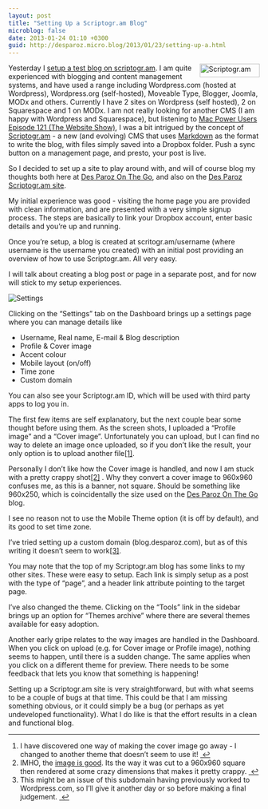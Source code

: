 ```yaml
---
layout: post
title: "Setting Up a Scriptogr.am Blog"
microblog: false
date: 2013-01-24 01:10 +0300
guid: http://desparoz.micro.blog/2013/01/23/setting-up-a.html
---
```

<p><a href="http://scriptogr.am"><img class="alignright" id="sgi" alt="Scriptogr.am" src="http://desparoz.me/uploads/2017/cb0b216c69.jpg" width="120" height="27" align="right" /></a>Yesterday I <a href="http://scriptogr.am/desparoz">setup a test blog on scriptogr.am</a>. I am quite experienced with blogging and content management systems, and have used a range including Wordpress.com (hosted at Wordpress), Wordpress.org (self-hosted), Moveable Type, Blogger, Joomla, MODx and others. Currently I have 2 sites on Wordpress (self hosted), 2 on Squarespace and 1 on MODx.
I am not really looking for another CMS (I am happy with Wordpress and Squarespace), but listening to <a href="http://macpowerusers.com/2013/01/mac-power-users-121-the-website-show/">Mac Power Users Episode 121 (The Website Show)</a>, I was a bit intrigued by the concept of <a href="http://scriptogr.am">Scriptogr.am</a> - a new (and evolving) CMS that uses <a href="http://daringfireball.net/projects/markdown/">Markdown</a> as the format to write the blog, with files simply saved into a Dropbox folder. Push a sync button on a management page, and presto, your post is live.</p>
<p>So I decided to set up a site to play around with, and will of course blog my thoughts both here at <a href="http://static.squarespace.com/static/50125136c4aa13a9a2853087/51552f40e4b0868e8c0e37e6/51552f7ce4b0868e8c0e3dad/1364537212412/#img">Des Paroz On The Go</a>, and also on the <a href="http://scriptogr.am/desparoz/">Des Paroz Scriptogr.am site</a>.</p>
<p>My initial experience was good - visiting the home page you are provided with clean information, and are presented with a very simple signup process. The steps are basically to link your Dropbox account, enter basic details and you’re up and running.</p>
<p>Once you’re setup, a blog is created at scritogr.am/username (where username is the username you created) with an initial post providing an overview of how to use Scriptogr.am. All very easy.</p>
<p>I will talk about creating a blog post or page in a separate post, and for now will stick to my setup experiences.</p>
<p><img id="sgs" alt="Settings" src="http://desparoz.me/uploads/2017/1e5728b0af.jpg" /></p>
<p>Clicking on the “Settings” tab on the Dashboard brings up a settings page where you can manage details like</p>
<ul>
<li>Username, Real name, E-mail &amp; Blog description</li>
<li>Profile &amp; Cover image</li>
<li>Accent colour</li>
<li>Mobile layout (on/off)</li>
<li>Time zone</li>
<li>Custom domain</li>
</ul>
<p>You can also see your Scriptogr.am ID, which will be used with third party apps to log you in.</p>
<p>The first few items are self explanatory, but the next couple bear some thought before using them. As the screen shots, I uploaded a “Profile image” and a “Cover image”. Unfortunately you can upload, but I can find no way to delete an image once uploaded, so if you don’t like the result, your only option is to upload another file<a class="footnote" id="fnref:1" title="see footnote" href="#fn:1">[1]</a>.</p>
<p>Personally I don’t like how the Cover image is handled, and now I am stuck with a pretty crappy shot<a class="footnote" id="fnref:2" title="see footnote" href="#fn:2">[2]</a> . Why they convert a cover image to 960x960 confuses me, as this is a banner, not square. Should be something like 960x250, which is coincidentally the size used on the <a href="http://static.squarespace.com/static/50125136c4aa13a9a2853087/51552f40e4b0868e8c0e37e6/51552f7ce4b0868e8c0e3dad/1364537212412/#img">Des Paroz On The Go</a> blog.</p>
<p>I see no reason not to use the Mobile Theme option (it is off by default), and its good to set time zone.</p>
<p>I’ve tried setting up a custom domain (blog.desparoz.com), but as of this writing it doesn’t seem to work<a class="footnote" id="fnref:3" title="see footnote" href="#fn:3">[3]</a>.</p>
<p>You may note that the top of my Scriptogr.am blog has some links to my other sites. These were easy to setup. Each link is simply setup as a post with the type of “page”, and a header link attribute pointing to the target page.</p>
<p>I’ve also changed the theme. Clicking on the “Tools” link in the sidebar brings up an option for “Themes archive” where there are several themes available for easy adoption.</p>
<p>Another early gripe relates to the way images are handled in the Dashboard. When you click on upload (e.g. for Cover image or Profile image), nothing seems to happen, until there is a sudden change. The same applies when you click on a different theme for preview. There needs to be some feedback that lets you know that something is happening!</p>
<p>Setting up a Scriptogr.am site is very straightforward, but with what seems to be a couple of bugs at that time. This could be that I am missing something obvious, or it could simply be a bug (or perhaps as yet undeveloped functionality). What I do like is that the effort results in a clean and functional blog.</p>
<div class="footnotes">
<hr />
<ol>
<li id="fn:1">I have discovered one way of making the cover image go away - I changed to another theme that doesn’t seem to use it! <a class="reversefootnote" title="return to article" href="#fnref:1"> ↩</a></li>
<li id="fn:2">IMHO, the <a href="/blog/2010/07/28/chromodoris-lochi-on-the-move">image is good</a>. Its the way it was cut to a 960x960 square then rendered at some crazy dimensions that makes it pretty crappy. <a class="reversefootnote" title="return to article" href="#fnref:2"> ↩</a></li>
<li id="fn:3">This might be an issue of this subdomain having previously worked to Wordpress.com, so I’ll give it another day or so before making a final judgement. <a class="reversefootnote" title="return to article" href="#fnref:3"> ↩</a></li>
</ol>
</div>
